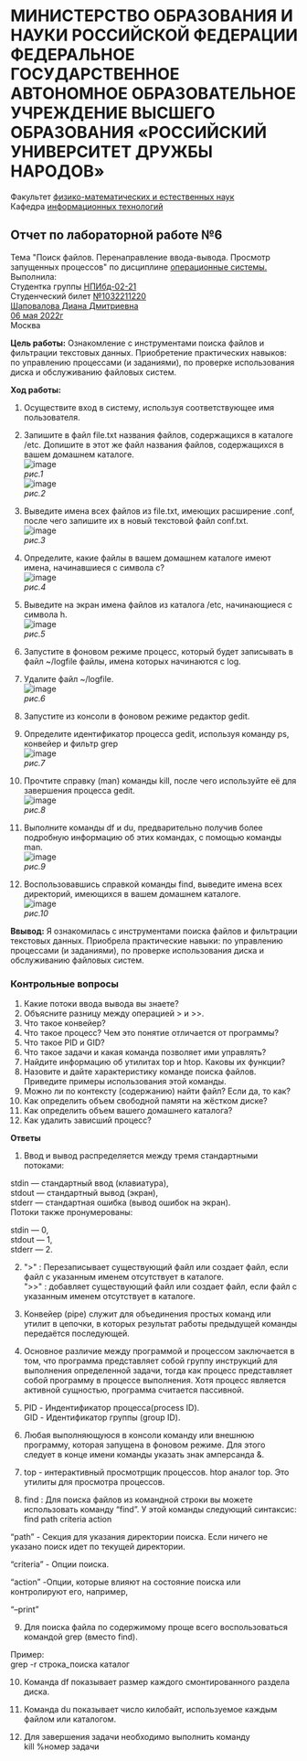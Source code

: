 # **МИНИСТЕРСТВО ОБРАЗОВАНИЯ И НАУКИ РОССИЙСКОЙ ФЕДЕРАЦИИ ФЕДЕРАЛЬНОЕ ГОСУДАРСТВЕННОЕ АВТОНОМНОЕ ОБРАЗОВАТЕЛЬНОЕ УЧРЕЖДЕНИЕ ВЫСШЕГО ОБРАЗОВАНИЯ «РОССИЙСКИЙ УНИВЕРСИТЕТ ДРУЖБЫ НАРОДОВ»**  
Факультет <ins>физико-математических и естественных наук</ins>  
Кафедра <ins>информационных технологий</ins>  
## Отчет по лабораторной работе №6  
Тема "Поиск файлов. Перенаправление ввода-вывода. Просмотр запущенных процессов" по дисциплине <ins>операционные системы.</ins>  
Выполнила:  
Студентка группы <ins>НПИбд-02-21</ins>  
Студенческий билет <ins>№1032211220</ins>  
<ins>Шаповалова Диана Дмитриевна</ins>  
<ins>06 мая 2022г</ins>  
Москва  
  
**Цель работы:** Ознакомление с инструментами поиска файлов и фильтрации текстовых данных. Приобретение практических навыков: по управлению процессами (и заданиями), по проверке использования диска и обслуживанию файловых систем.  
  
**Ход работы:**  
1. Осуществите вход в систему, используя соответствующее имя пользователя.  
2. Запишите в файл file.txt названия файлов, содержащихся в каталоге /etc. Допишите в этот же файл названия файлов, содержащихся в вашем домашнем каталоге.  
![image](https://user-images.githubusercontent.com/104142929/167151945-178d72e8-6afe-4737-b13a-6425b16dd6cb.png)  
*рис.1*  
![image](https://user-images.githubusercontent.com/104142929/167152146-4378bef2-f401-440f-8daa-a255e16eee2a.png)  
*рис.2*  
  
3. Выведите имена всех файлов из file.txt, имеющих расширение .conf, после чего запишите их в новый текстовой файл conf.txt.  
![image](https://user-images.githubusercontent.com/104142929/167152395-9f6417ea-13cb-45de-8b74-774ee1e8eb14.png)  
*рис.3*  
  
4. Определите, какие файлы в вашем домашнем каталоге имеют имена, начинавшиеся с символа c?  
![image](https://user-images.githubusercontent.com/104142929/167152604-a8f03d90-35e8-4947-8a13-e6abf1842eab.png)  
*рис.4*  
  
5. Выведите на экран имена файлов из каталога /etc, начинающиеся с символа h.  
![image](https://user-images.githubusercontent.com/104142929/167152817-1d84cf15-4206-49b0-86ae-bd7f3519688d.png)  
*рис.5*  
  
6. Запустите в фоновом режиме процесс, который будет записывать в файл ~/logfile файлы, имена которых начинаются с log.  
7. Удалите файл ~/logfile.  
![image](https://user-images.githubusercontent.com/104142929/167153041-cccd7c48-d040-4955-a2de-703c0281755a.png)  
*рис.6*  
  
8. Запустите из консоли в фоновом режиме редактор gedit.  
9. Определите идентификатор процесса gedit, используя команду ps, конвейер и фильтр grep  
![image](https://user-images.githubusercontent.com/104142929/167153191-3e75e640-fcd1-48b3-9882-e63f19d61837.png)  
*рис.7*  
  
10. Прочтите справку (man) команды kill, после чего используйте её для завершения процесса gedit.  
![image](https://user-images.githubusercontent.com/104142929/167153402-74325ac1-651c-4dc3-b61f-8719464c50f1.png)  
*рис.8*  
  
11. Выполните команды df и du, предварительно получив более подробную информацию об этих командах, с помощью команды man.  
![image](https://user-images.githubusercontent.com/104142929/167153554-a041332f-980d-482e-95e9-6ddb73de72b7.png)  
*рис.9*  
  
12. Воспользовавшись справкой команды find, выведите имена всех директорий, имеющихся в вашем домашнем каталоге.  
![image](https://user-images.githubusercontent.com/104142929/167153687-a00d27b6-a34f-493a-8515-b1f6a5c41622.png)  
*рис.10*  
  
**Ввывод:** Я ознакомилась с инструментами поиска файлов и фильтрации текстовых данных. Приобрела практические навыки: по управлению процессами (и заданиями), по проверке использования диска и обслуживанию файловых систем.  
  
  
### **Контрольные вопросы**  
1. Какие потоки ввода вывода вы знаете?  
2. Объясните разницу между операцией > и >>.  
3. Что такое конвейер?  
4. Что такое процесс? Чем это понятие отличается от программы?  
5. Что такое PID и GID?  
6. Что такое задачи и какая команда позволяет ими управлять?  
7. Найдите информацию об утилитах top и htop. Каковы их функции?  
8. Назовите и дайте характеристику команде поиска файлов. Приведите примеры использования этой команды.  
9. Можно ли по контексту (содержанию) найти файл? Если да, то как?  
10. Как определить объем свободной памяти на жёстком диске?  
11. Как определить объем вашего домашнего каталога?  
12. Как удалить зависший процесс?  
  
**Ответы**  
1. Ввод и вывод распределяется между тремя стандартными потоками:  
  
stdin — стандартный ввод (клавиатура),  
stdout — стандартный вывод (экран),  
stderr — стандартная ошибка (вывод ошибок на экран).  
Потоки также пронумерованы:  
  
stdin — 0,  
stdout — 1,  
stderr — 2.  
  
2. ">" : Перезаписывает существующий файл или создает файл, если файл с указанным именем отсутствует в каталоге.  
">>" : добавляет существующий файл или создает файл, если файл с указанным именем отсутствует в каталоге.  
  
3. Конвейер (pipe) служит для объединения простых команд или утилит в цепочки, в которых результат работы предыдущей команды передаётся последующей.  
  
4.  Основное различие между программой и процессом заключается в том, что программа представляет собой группу инструкций для выполнения определенной задачи, тогда как процесс представляет собой программу в процессе выполнения. Хотя процесс является активной сущностью, программа считается пассивной.  
  
5. PID - Индентификатор процесса(process ID).  
GID - Идентификатор группы (group ID).  
  
6. Любая выполняющуюся в консоли команду или внешнюю программу, которая запущена в фоновом режиме. Для этого следует в конце имени команды указать знак амперсанда &.  
  
7. top - интерактивный просмотрщик процессов. htop аналог top. Это утилиты для просмотра процессов.  
  
8. find : Для поиска файлов из командной строки вы можете использовать команду “find”. У этой команды следующий синтаксис:  
find path criteria action  

“path” - Секция для указания директории поиска. Если ничего не указано поиск идет по текущей директории.  
  
“criteria” - Опции поиска.  
  
“action” -Опции, которые влияют на состояние поиска или контролируют его, например,  
  
“–print”  
  
9. Для поиска файла по содержимому проще всего воспользоваться командой grep (вместо find).  
  
Пример:   
grep -r строка_поиска каталог  
  
10. Команда df показывает размер каждого смонтированного раздела диска.  
  
11. Команда du показывает число килобайт, используемое каждым файлом или каталогом.  
  
12. Для завершения задачи необходимо выполнить команду  
kill %номер задачи  


